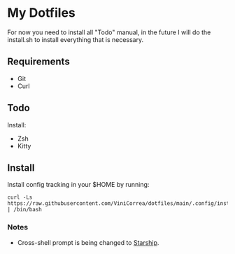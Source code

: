 # My Dotfiles
For now you need to install all "Todo" manual, in the future I will do the install.sh to install everything that is necessary. 

## Requirements

- Git
- Curl

## Todo
Install:
- Zsh
- Kitty

## Install

Install config tracking in your $HOME by running:

    curl -Ls https://raw.githubusercontent.com/ViniCorrea/dotfiles/main/.config/install.sh | /bin/bash

### Notes

- Cross-shell prompt is being changed to [Starship](https://starship.rs/).